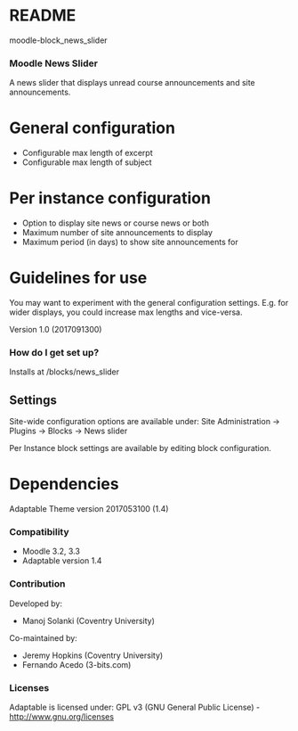 # README #
moodle-block_news_slider

### Moodle News Slider ###
A news slider that displays unread course announcements and site announcements.

# General configuration #

- Configurable max length of excerpt
- Configurable max length of subject

# Per instance configuration  #

- Option to display site news or course news or both
- Maximum number of site announcements to display
- Maximum period (in days) to show site announcements for

# Guidelines for use #

You may want to experiment with the general configuration settings. E.g. for wider displays, you could increase max lengths and vice-versa.

Version 1.0 (2017091300)

### How do I get set up? ###

Installs at <moodleroot>/blocks/news_slider

## Settings ##

Site-wide configuration options are available under: 
Site Administration -> Plugins -> Blocks -> News slider

Per Instance block settings are available by editing block configuration.

# Dependencies #

Adaptable Theme version 2017053100 (1.4)

### Compatibility ###

- Moodle 3.2, 3.3
- Adaptable version 1.4

### Contribution ###

Developed by:

 * Manoj Solanki (Coventry University)

Co-maintained by:

 * Jeremy Hopkins (Coventry University)
 * Fernando Acedo (3-bits.com)
 
 ### Licenses ###

Adaptable is licensed under:
GPL v3 (GNU General Public License) - http://www.gnu.org/licenses